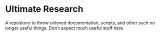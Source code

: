 # Ultimate Research

A repository to throw unloved documentation, scripts, and other such no longer useful things. Don't expect much useful stuff here.
